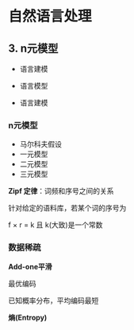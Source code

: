 # 自然语言处理



## 3. n元模型

- 语言建模

- 语言模型

- 语言建模

### n元模型

- 马尔科夫假设
- 一元模型
- 二元模型
- 三元模型



**Zipf 定律**：词频和序号之间的关系

针对给定的语料库，若某个词的序号为 

f × r = k  且 k(大致)是一个常数



### 数据稀疏



**Add-one平滑**



最优编码

已知概率分布，平均编码最短

**熵(Entropy)**







